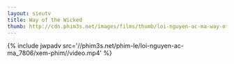 ```yaml
---
layout: sieutv
title: Way of the Wicked
thumb: http://cdn.phim3s.net/images/films/thumb/loi-nguyen-ac-ma-way-of-the-wicked-2014.jpg
---
```

{% include jwpadv src='//phim3s.net/phim-le/loi-nguyen-ac-ma_7806/xem-phim//video.mp4' %}
